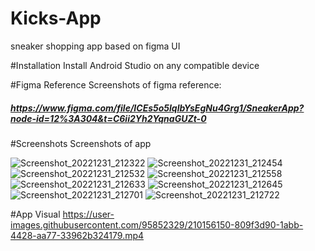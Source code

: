 # Kicks-App
sneaker shopping app based on figma UI

#Installation
Install Android Studio on any compatible device



#Figma Reference
Screenshots of figma reference:
##### https://www.figma.com/file/ICEs5o5lqlbYsEgNu4Grg1/SneakerApp?node-id=12%3A304&t=C6ii2Yh2YqnaGUZt-0



#Screenshots
Screenshots of app

![Screenshot_20221231_212322](https://user-images.githubusercontent.com/95852329/210156117-f9978aa0-057c-4abe-b79b-368625c4e395.png)
![Screenshot_20221231_212454](https://user-images.githubusercontent.com/95852329/210156119-9051ecd2-44d1-4322-8e88-9160ce252756.png)
![Screenshot_20221231_212532](https://user-images.githubusercontent.com/95852329/210156123-ffb92fad-0022-414c-a550-2a50630f209a.png)
![Screenshot_20221231_212558](https://user-images.githubusercontent.com/95852329/210156124-8cc3b8b6-b0bd-4815-8092-749d96780f3c.png)
![Screenshot_20221231_212633](https://user-images.githubusercontent.com/95852329/210156126-c95e2fc8-8504-4773-8e7f-0692490875e5.png)
![Screenshot_20221231_212645](https://user-images.githubusercontent.com/95852329/210156127-f0f3ab0e-7791-4d7e-ac02-99ad394915e3.png)
![Screenshot_20221231_212701](https://user-images.githubusercontent.com/95852329/210156142-beedea52-c6d3-4835-926d-2d28abc92f33.png)
![Screenshot_20221231_212722](https://user-images.githubusercontent.com/95852329/210156145-5f35bd0d-3ed4-40ee-bb6a-67763d372a52.png)



#App Visual
https://user-images.githubusercontent.com/95852329/210156150-809f3d90-1abb-4428-aa77-33962b324179.mp4

